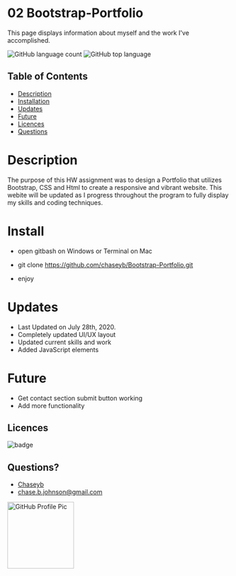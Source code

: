 # 02 Bootstrap-Portfolio
This page displays information about myself and the work I've accomplished.

![GitHub language count](https://img.shields.io/github/languages/count/chaseyb/note-taker)
![GitHub top language](https://img.shields.io/github/languages/top/chaseyb/note-taker)

  ## Table of Contents
  - [Description](#description)
  - [Installation](#install)
  - [Updates](#updates)
  - [Future](#future)
  - [Licences](#licences)
  - [Questions](#questions)

  # Description

The purpose of this HW assignment was to design a Portfolio that utilizes Bootstrap, CSS and Html to create a responsive and vibrant website. This webite will be updated as I progress throughout the program to fully display my skills and coding techniques.

  # Install

* open gitbash on Windows or Terminal on Mac
   
* git clone https://github.com/chaseyb/Bootstrap-Portfolio.git

* enjoy

# Updates 

* Last Updated on July 28th, 2020.
* Completely updated UI/UX layout  
* Updated current skills and work 
* Added JavaScript elements 

# Future 

* Get contact section submit button working 
* Add more functionality 

## Licences 
  ![badge](https://img.shields.io/badge/License-Open-blue.svg)

  ## Questions?
  * [Chaseyb](https://github.com/Chaseyb)
  * <chase.b.johnson@gmail.com>

  <img src="https://github.com/Chaseyb.png" alt="GitHub Profile Pic" width="150" height="150">